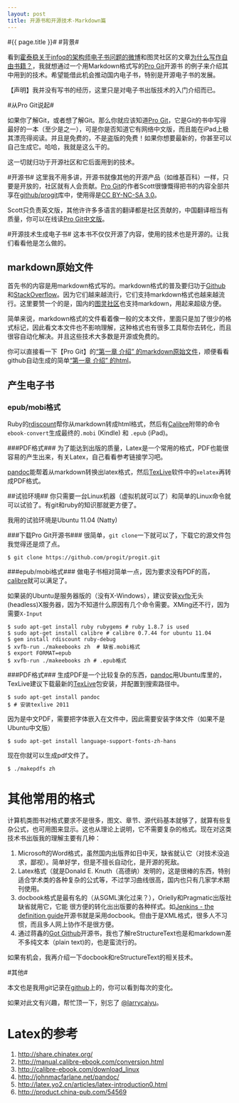 ```yaml
---
layout: post
title: 开源书和开源技术-Markdown篇
---
```

#{{ page.title }}#
#背景#

看到[霍泰稳关于infoq的架构师电子书问题的微博](http://weibo.com/1404949082/xDeyDEaDq)和图灵社区的文章[为什么写作自由书籍？](http://www.ituring.com.cn/article/details/764)，我就想通过一个用Markdown格式写的[Pro Git](http://progit.org/)开源书 的例子来介绍其中用到的技术。希望能借此机会推动国内电子书，特别是开源电子书的发展。

【声明】我并没有写书的经历，这里只是对电子书出版技术的入门介绍而已。

#从Pro Git说起#

如果你了解Git，或者想了解Git。那么你就应该知道[Pro Git](http://progit.org/)，它是Git的书中写得最好的一本（至少是之一），可是你是否知道它有网络中文版，而且能在iPad上极其漂亮得阅读。并且是免费的，不是盗版的免费！如果你想要最新的，你甚至可以自己生成它。哈哈，我就是这么干的。

这一切就归功于开源社区和它后面用到的技术。

#开源书#
这里我不用多讲，开源书就像其他的开源产品（如维基百科）一样，只要是开放的，社区就有人会贡献。[Pro Git](http://progit.org/)的作者Scott很慷慨得把书的内容全部共享在[github/progit](http://github.com/progit/progit)库中，使用得是[CC BY-NC-SA 3.0](http://creativecommons.org/licenses/by-nc-sa/3.0/us/)。

Scott只负责英文版，其他许许多多语言的翻译都是社区贡献的，中国翻译相当有质量，你可以在线读[Pro Git中文版](http://progit.org/book/zh/)。

#开源技术生成电子书#
这本书不仅仅开源了内容，使用的技术也是开源的。让我们看看他是怎么做的。

## markdown原始文件 ##
首先书的内容是用markdown格式写的。markdown格式的普及要归功于[Github](github.com)和[StackOverflow](http://stackoverflow.com/)。因为它们越来越流行，它们支持markdown格式也越来越流行。这里要赞一个的是，国内的[图灵社区](http://www.ituring.com.cn/)也支持markdown，用起来超级方便。

简单来说，markdown格式的文件看着像一般的文本文件，里面只是加了很少的格式标记，因此看文本文件也不影响理解，这种格式也有很多工具帮你去转化，而且很容自动化解决。并且这些技术大多数是开源或免费的。

你可以直接看一下【Pro Git】的[“第一章 介绍” 的markdown原始文件](https://raw.github.com/progit/progit/master/zh/01-introduction/01-chapter1.markdown)，顺便看看github自动生成的简单[“第一章 介绍” 的html](https://github.com/progit/progit/blob/master/zh/01-introduction/01-chapter1.markdown)。

## 产生电子书 ##
### epub/mobi格式 ###
Ruby的[rdiscount](https://github.com/rtomayko/rdiscount)帮你从markdown转成html格式，然后有[Calibre](calibre)附带的命令`ebook-convert`生成最终的`.mobi` (Kindle) 和 `.epub` (iPad)。

###PDF格式###
为了能达到出版的质量，Latex是一个常用的格式，PDF也能很容易的产生出来，有关Latex，自己看看参考链接学习吧。

[pandoc](http://johnmacfarlane.net/pandoc/)能帮着从markdown转换出latex格式，然后[TexLive](http://www.tug.org/texlive/)软件中的`xelatex`再转成PDF格式。

##试验环境##
你只需要一台Linux机器（虚拟机就可以了）和简单的Linux命令就可以试验了。有git和ruby的知识那就更方便了。

我用的试验环境是Ubuntu 11.04 (Natty)

###下载Pro Git开源书###
很简单，`git clone`一下就可以了，下载它的源文件包我觉得还是烦了点。
    
	$ git clone https://github.com/progit/progit.git
	
###epub/mobi格式###
做电子书相对简单一点，因为要求没有PDF的高，[calibre](http://calibre-ebook.com/)就可以满足了。

如果装的Ubuntu是服务器版的（没有X-Windows），建议安装[xvfb](http://en.wikipedia.org/wiki/Xvfb)无头(headless)X服务器，因为不知道什么原因有几个命令需要。XMing还不行，因为需要`X-Input`

    $ sudo apt-get install ruby rubygems # ruby 1.8.7 is used
	$ sudo apt-get install calibre # calibre 0.7.44 for ubuntu 11.04
	$ gem install rdiscount ruby-debug 
	$ xvfb-run ./makeebooks zh  # 缺省.mobi格式
	$ export FORMAT=epub
	$ xvfb-run ./makeebooks zh # .epub格式
	
###PDF格式###
生成PDF是一个比较复杂的东西，[pandoc](http://johnmacfarlane.net/pandoc/)用Ubuntu库里的，TexLive建议下载最新的[TexLive](http://www.tug.org/texlive/)包安装，并配置到搜索路径中。
    
    $ sudo apt-get install pandoc 
	$ # 安装texlive 2011

因为是中文PDF，需要把字体嵌入在文件中，因此需要安装字体文件（如果不是Ubuntu中文版）

    $ sudo apt-get install language-support-fonts-zh-hans

现在你就可以生成pdf文件了。

    $ ./makepdfs zh	

# 其他常用的格式 #

计算机类图书对格式要求不是很多，图文、章节、源代码基本就够了，就算有些复杂公式，也可用图来显示。这也从理论上说明，它不需要复杂的格式。现在对这类技术书出版我的理解主要有几种：

 1. Microsoft的Word格式，虽然国内出版界如日中天，缺省就认它（对技术没追求，鄙视）。简单好学，但是不擅长自动化，是开源的死敌。
 2. Latex格式（就是Donald E. Knuth（高德纳）发明的，这是很棒的东西，特别适合学术类的各种复杂的公式等，不过学习曲线很高，国内也只有几家学术期刊使用。
 3. docbook格式是最有名的（从SGML演化过来？），Orielly和Pragmatic出版社缺省就用它，它能    很方便的转化出出版要的各种样式。如[Jenkins - the definition guide](http://www.wakaleo.com/books/jenkins-the-definitive-guide)开源书就是采用docbook。但由于是XML格式，很多人不习惯，而且多人网上协作不是很方便。
 4. 通过蒋鑫的[Got Github](http://www.worldhello.net/gotgithub/)开源书，我也了解reStructureText也是和markdown差不多纯文本（plain text)的，也是蛮流行的。
 
如果有机会，我再介绍一下docbook和reStructureText的相关技术。 
   
#其他#

本文也是我用git记录在[github](https://github.com/larrycai/larrycai.github.com)上的，你可以看到每次的变化。
    
如果对此文有兴趣，帮忙顶一下，别忘了 [@larrycaiyu](http://weibo.com/larrycaiyu)。
    
# Latex的参考 #
 1. http://share.chinatex.org/	
 2. http://manual.calibre-ebook.com/conversion.html
 3. http://calibre-ebook.com/download_linux
 4. http://johnmacfarlane.net/pandoc/
 5. http://latex.yo2.cn/articles/latex-introduction0.html
 6. http://product.china-pub.com/54569